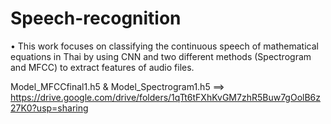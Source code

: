 # Speech-recognition
•	This work focuses on classifying the continuous speech of mathematical equations in Thai by using CNN and two different methods (Spectrogram and MFCC) to extract features of audio files.

Model_MFCCfinal1.h5 & Model_Spectrogram1.h5 ==> https://drive.google.com/drive/folders/1qTt6tFXhKvGM7zhR5Buw7gOolB6z27K0?usp=sharing
